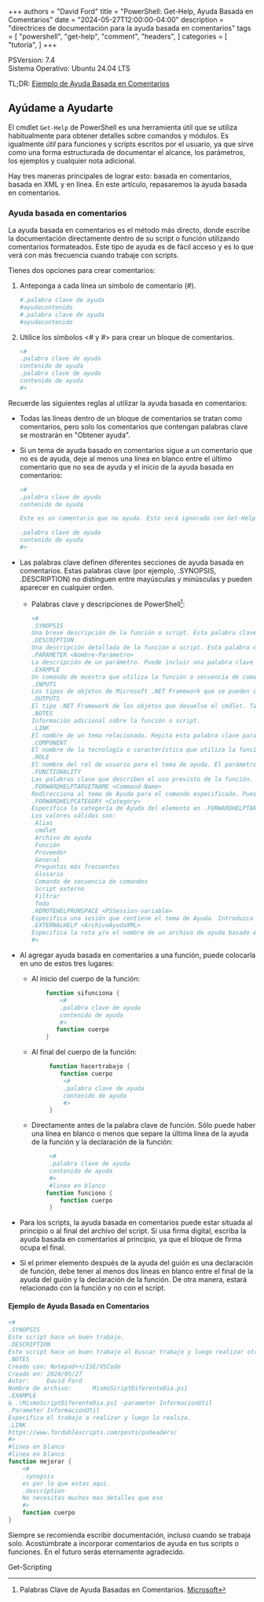+++
authors = "David Ford"
title = "PowerShell: Get-Help, Ayuda Basada en Comentarios"
date = "2024-05-27T12:00:00-04:00"
description = "directrices de documentación para la ayuda basada en comentarios"
tags = [
    "powershell",
    "get-help",
    "comment",
    "headers",
]
categories = [
    "tutoría",
]
+++

PSVersion: 7.4  
Sistema Operativo: Ubuntu 24.04 LTS

TL;DR: [Ejemplo de Ayuda Basada en Comentarios](#ejemplo-de-ayuda-basada-en-comentarios)

<!--Introducción-->

## Ayúdame a Ayudarte

El cmdlet `Get-Help` de PowerShell es una herramienta útil que se utiliza habitualmente para obtener detalles sobre comandos y módulos. Es igualmente _útil_ para funciones y scripts escritos por el usuario, ya que sirve como una forma estructurada de documentar el alcance, los parámetros, los ejemplos y cualquier nota adicional.

Hay tres maneras principales de lograr esto: basada en comentarios, basada en XML y en línea. En este artículo, repasaremos la ayuda basada en comentarios.

<!--Breve descripción general-->

### Ayuda basada en comentarios

La ayuda basada en comentarios es el método más directo, donde escribe la documentación directamente dentro de su script o función utilizando comentarios formateados. Este tipo de ayuda es de fácil acceso y es lo que verá con más frecuencia cuando trabaje con scripts.

Tienes dos opciones para crear comentarios:

1. Anteponga a cada línea un símbolo de comentario (#).

     ```powershell
     #.palabra clave de ayuda
     #ayudacontenido
     #.palabra clave de ayuda
     #ayudacontenido
     ```

2. Utilice los símbolos <# y #> para crear un bloque de comentarios.

     ```powershell
     <#
     .palabra clave de ayuda
     contenido de ayuda
     .palabra clave de ayuda
     contenido de ayuda
     #>
     ```

Recuerde las siguientes reglas al utilizar la ayuda basada en comentarios:

* Todas las líneas dentro de un bloque de comentarios se tratan como comentarios, pero solo los comentarios que contengan palabras clave se mostrarán en "Obtener ayuda".

* Si un tema de ayuda basado en comentarios sigue a un comentario que no es de ayuda, deje al menos una línea en blanco entre el último comentario que no sea de ayuda y el inicio de la ayuda basada en comentarios:

     ```powershell
     <#
     .palabra clave de ayuda
     contenido de ayuda

     Este es un comentario que no ayuda. Esto será ignorado con Get-Help

     .palabra clave de ayuda
     contenido de ayuda
     #>
     ```

* Las palabras clave definen diferentes secciones de ayuda basada en comentarios. Estas palabras clave (por ejemplo, .SYNOPSIS, .DESCRIPTION) no distinguen entre mayúsculas y minúsculas y pueden aparecer en cualquier orden.
  * Palabras clave y descripciones de PowerShell[^1]:

    ```powershell
    <# 
    .SYNOPSIS
    Una breve descripción de la función o script. Esta palabra clave se puede utilizar sólo una vez en cada tema.
    .DESCRIPTION
    Una descripción detallada de la función o script. Esta palabra clave se puede utilizar sólo una vez en cada tema.
    .PARAMETER <Nombre-Parámetro>
    La descripción de un parámetro. Puede incluir una palabra clave .PARAMETER para cada parámetro en la función o secuencia de comandos.
    .EXAMPLE
    Un comando de muestra que utiliza la función o secuencia de comandos, seguido opcionalmente de un resultado de muestra y una descripción. Repita esta palabra clave para cada ejemplo.
    .INPUTS
    Los tipos de objetos de Microsoft .NET Framework que se pueden canalizar a la función o secuencia de comandos. También puede incluir una descripción de los objetos de entrada.
    .OUTPUTS
    El tipo .NET Framework de los objetos que devuelve el cmdlet. También puede incluir una descripción de los objetos devueltos.
    .NOTES
    Información adicional sobre la función o script.
    .LINK
    El nombre de un tema relacionado. Repita esta palabra clave para cada tema relacionado. Este contenido aparece en la sección Enlaces relacionados del tema de Ayuda.
    .COMPONENT
    El nombre de la tecnología o característica que utiliza la función o script, o con la que está relacionado. El parámetro Componente de Get-Help utiliza este valor para filtrar los resultados de búsqueda devueltos por Get-Help.
    .ROLE
    El nombre del rol de usuario para el tema de ayuda. El parámetro Role de Get-Help utiliza este valor para filtrar los resultados de búsqueda devueltos por Get-Help.
    .FUNCTIONALITY
    Las palabras clave que describen el uso previsto de la función. El parámetro Funcionalidad de Get-Help utiliza este valor para filtrar los resultados de búsqueda devueltos por Get-Help.
    .FORWARDHELPTARGETNAME <Command-Name>
    Redirecciona al tema de Ayuda para el comando especificado. Puede redirigir a los usuarios a cualquier tema de Ayuda, incluidos temas de Ayuda para una función, script, cmdlet o proveedor.
    .FORWARDHELPCATEGORY <Category>
    Especifica la categoría de Ayuda del elemento en .FORWARDHELPTARGETNAME. Utilice esta palabra clave para evitar conflictos cuando haya comandos con el mismo nombre.
    Los valores válidos son:
     Alias
     cmdlet
     Archivo de ayuda
     Función
     Proveedor
     General
     Preguntas más frecuentes
     Glosario
     Comando de secuencia de comandos
     Script externo
     Filtrar
     Todo
    .REMOTEHELPRUNSPACE <PSSession-variable>
    Especifica una sesión que contiene el tema de Ayuda. Introduzca una variable que contenga una PSSession. El cmdlet Export-PSSession utiliza esta palabra clave para buscar los temas de ayuda para los comandos exportados.
    .EXTERNALHELP <ArchivoAyudaXML>
    Especifica la ruta y/o el nombre de un archivo de ayuda basado en XML para el script o función.
    #>
    ```

* Al agregar ayuda basada en comentarios a una función, puede colocarla en uno de estos tres lugares:

  * Al inicio del cuerpo de la función:

     ```powershell
         function sifunciona {
             <#
             .palabra clave de ayuda
             contenido de ayuda
             #>
            function cuerpo
         }
    ```

  * Al final del cuerpo de la función:

    ```powershell
         function hacertrabajo {
            function cuerpo
             <#
             .palabra clave de ayuda
             contenido de ayuda
             #>
         }
    ```

  * Directamente antes de la palabra clave de función. Sólo puede haber una línea en blanco o menos que separe la última línea de la ayuda de la función y la declaración de la función:

    ```powershell
         <#
         .palabra clave de ayuda
         contenido de ayuda
         #>
         #linea en blanco
        function funciono {
            function cuerpo
         }
    ```

* Para los scripts, la ayuda basada en comentarios puede estar situada al principio o al final del archivo del script. Si usa firma digital, escriba la ayuda basada en comentarios al principio, ya que el bloque de firma ocupa el final.
  
* Si el primer elemento después de la ayuda del guión es una declaración de función, debe tener al menos dos líneas en blanco entre el final de la ayuda del guión y la declaración de la función. De otra manera, estará relacionado con la función y no con el script.

<!--Ejemplo-->

#### Ejemplo de Ayuda Basada en Comentarios

```powershell
<# 
.SYNOPSIS
Este script hace un buen trabajo.
.DESCRIPTION
Este script hace un buen trabajo al buscar trabajo y luego realizar otro trabajo si se encuentra.
.NOTES
Creado con: Notepad++/ISE/VSCode
Creado en: 2024/05/27
Autor:     David Ford
Nombre de archivo:      MismoScriptDiferenteDia.ps1
.EXAMPLE
& .\MismoScriptDiferenteDia.ps1 -parameter InformacionUtil
.Parameter InformacionUtil 
Especifica el trabajo a realizar y luego lo realiza.
.LINK
https://www.fordablescripts.com/posts/psheaders/
#>
#linea en blanco
#linea en blanco
function mejorar {
    <#
    .synopsis
    es por lo que estas aqui.
    .description
    No necesitas muchos mas detalles que eso
    #>
    function cuerpo
}
```

Siempre se recomienda escribir documentación, incluso cuando se trabaja solo. Acostúmbrate a incorporar comentarios de ayuda en tus scripts o funciones. En el futuro serás eternamente agradecido.

Get-Scripting

[^1]:Palabras Clave de Ayuda Basadas en Comentarios. [Microsoft](https://learn.microsoft.com/en-us/powershell/scripting/developer/help/comment-based-help-keywords?view=powershell-7.4)
